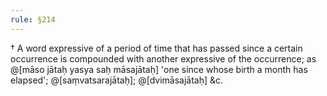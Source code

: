 ```yaml
---
rule: §214
---
```


† A word expressive of a period of time that has passed since a certain occurrence is compounded with another expressive of the occurrence; as @[māso jātaḥ yasya saḥ māsajātaḥ] 'one since whose birth a month has elapsed'; @[saṃvatsarajātaḥ]; @[dvimāsajātaḥ] &c.